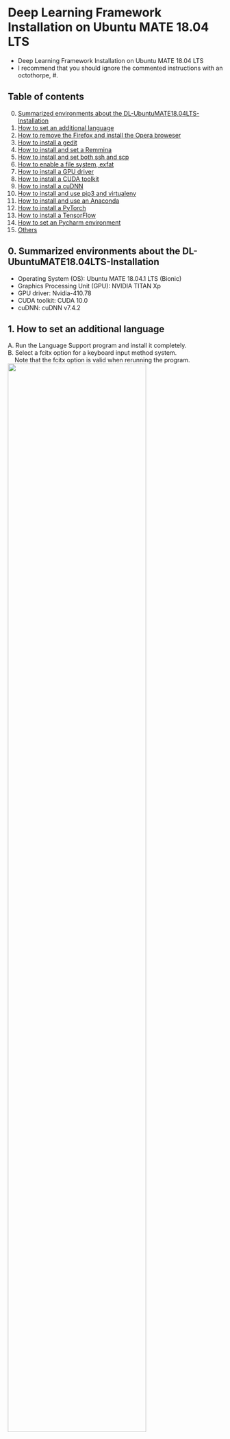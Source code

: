 # Deep Learning Framework Installation on Ubuntu MATE 18.04 LTS
- Deep Learning Framework Installation on Ubuntu MATE 18.04 LTS
- I recommend that you should ignore the commented instructions with an octothorpe, #.

## Table of contents
0.  [Summarized environments about the DL-UbuntuMATE18.04LTS-Installation](#envs)
1.  [How to set an additional language](#language)
2.  [How to remove the Firefox and install the Opera broweser](#ib)
3.  [How to install a gedit](#gedit)
4.  [How to install and set a Remmina](#remmina)
5.  [How to install and set both ssh and scp](#ssh_scp)
6.  [How to enable a file system, exfat](#exfat)
7.  [How to install a GPU driver](#gpu_driver)
8.  [How to install a CUDA toolkit](#cuda_toolkit)
9.  [How to install a cuDNN](#cudnn)
10. [How to install and use pip3 and virtualenv](#pip3_virtualenv)
11. [How to install and use an Anaconda](#conda)
12. [How to install a PyTorch](#pytorch)
13. [How to install a TensorFlow](#tensorflow)
14. [How to set an Pycharm environment](#pycharm)
15. [Others](#others)


## 0. Summarized environments about the DL-UbuntuMATE18.04LTS-Installation <a name="envs"></a>
- Operating System (OS): Ubuntu MATE 18.04.1 LTS (Bionic)
- Graphics Processing Unit (GPU): NVIDIA TITAN Xp
- GPU driver: Nvidia-410.78
- CUDA toolkit: CUDA 10.0
- cuDNN: cuDNN v7.4.2


## 1. How to set an additional language <a name="language"></a>
A. Run the Language Support program and install it completely.<br />
B. Select a fcitx option for a keyboard input method system.<br />
&nbsp; &nbsp; Note that the fcitx option is valid when rerunning the program.<br /> 
<img src="https://github.com/vujadeyoon/DL-UbuntuMATE18.04LTS-Installation/blob/master/Figures/1_Language/1.png" width="80%"/><br />
C. Logout and login<br />
D. Add input method (e.g. Hangul)<br />
<img src="https://github.com/vujadeyoon/DL-UbuntuMATE18.04LTS-Installation/blob/master/Figures/1_Language/2.png" width="80%"/><br />
E. Set an input method configuration.<br />
<img src="https://github.com/vujadeyoon/DL-UbuntuMATE18.04LTS-Installation/blob/master/Figures/1_Language/3.png" width="80%"/><br />

## 2. How to remove the Firefox browser and install the Opera browser <a name="ib"></a>
A. Remove the Firefox browser.<br />
```bash
usrname@hostname:~/curr_path$ sudo apt-get remove --purge firefox
```
B. Install the Opera browser using a package installer.<br />


## 3. How to install a gedit <a name="gedit"></a>
A. Install the gedit.<br />
```bash
usrname@hostname:~/curr_path$ sudo apt-get install gedit
```


## 4. How to install and set a Remmina <a name="remmina"></a>
A. Reference to the website,
<a href="https://remmina.org" title="Remmina">
Remmina
</a>
.<br />

B. Install the Remmina.<br />
```bash
usrname@hostname:~/curr_path$ sudo snap install remmina
```

C. Set the Remmina remote desktope preference.<br />
<img src="https://github.com/vujadeyoon/DL-UbuntuMATE18.04LTS-Installation/blob/master/Figures/4_Remmina/1.png" width="80%"/><br />


## 5. How to install and set both ssh and scp <a name="ssh_scp"></a>
A. Install the ssh-server.<br />
```bash
usrname@hostname:~/curr_path$ sudo apt-get remove --purge openssh-server
usrname@hostname:~/curr_path$ sudo apt-get install openssh-server
```


## 6. How to enable a file system, exfat <a name="exfat"></a>
A. Enable the exfat file system.<br />
```bash
usrname@hostname:~/curr_path$ sudo apt-get install exfat-utils exfat-fuse
```


## 7. How to install a GPU driver <a name="gpu_driver"></a>
A. Check a NVIDIA driver version with reference to the website,
<a href="https://www.nvidia.com/Download/Find.aspx" title="NVIDIA driver">
NVIDIA driver
</a>
.<br />
<img src="https://github.com/vujadeyoon/DL-UbuntuMATE18.04LTS-Installation/blob/master/Figures/7_GPU_driver/1.png" width="80%"/><br />

B. Install the NVIDIA driver which user selects.<br />
```bash
usrname@hostname:~/curr_path$ sudo add-apt-repository ppa:graphics-drivers/ppa
usrname@hostname:~/curr_path$ sudo apt-get update
# usrname@hostname:~/curr_path$ sudo apt-get install nvidia-390
usrname@hostname:~/curr_path$ sudo apt-get install nvidia-driver-410
usrname@hostname:~/curr_path$ sudo reboot
```

C. Check the installed NVIDIA driver version.<br />
```bash
usrname@hostname:~/curr_path$ nvidia-smi
```
```bash
    Mon Dec 24 10:51:12 2018       
    +-----------------------------------------------------------------------------+
    | NVIDIA-SMI 410.78       Driver Version: 410.78       CUDA Version: 10.0     |
    |-------------------------------+----------------------+----------------------+
    | GPU  Name        Persistence-M| Bus-Id        Disp.A | Volatile Uncorr. ECC |
    | Fan  Temp  Perf  Pwr:Usage/Cap|         Memory-Usage | GPU-Util  Compute M. |
    |===============================+======================+======================|
    |   0  TITAN Xp            Off  | 00000000:01:00.0  On |                  N/A |
    | 23%   41C    P8    12W / 250W |    463MiB / 12192MiB |      8%      Default |
    +-------------------------------+----------------------+----------------------+
    
    +-----------------------------------------------------------------------------+
    | Processes:                                                       GPU Memory |
    |  GPU       PID   Type   Process name                             Usage      |
    |=============================================================================|
    |    0       951      G   /usr/lib/xorg/Xorg                           266MiB |
    |    0      1777      G   compiz                                       148MiB |
    |    0      2047      G   ...uest-channel-token=14304842928010396328    45MiB |
    +-----------------------------------------------------------------------------+
```

D. Uninstall the installed NVIDIA drive.<br />
```bash
usrname@hostname:~/curr_path$ sudo ./usr/bin/nvidia-uninstall
```


## 8. How to install a CUDA toolkit <a name="cuda_toolkit"></a>
A. Download a CUDA toolkit with reference to the websites,
<a href="https://developer.nvidia.com/cuda-downloads" title="CUDA toolkit">
CUDA toolkit
</a>
and
<a href="https://developer.nvidia.com/cuda-toolkit-archive" title="CUDA toolkit archive">
CUDA toolkit archive
</a>
.<br />
&nbsp; &nbsp; Additional reference to the website, 
<a href="https://docs.nvidia.com/cuda/cuda-installation-guide-linux/index.html#abstract" title="NVIDIA CUDA Installation Guide for Linux">
NVIDIA CUDA Installation Guide for Linux
</a>
.<br />
<img src="https://github.com/vujadeyoon/DL-UbuntuMATE18.04LTS-Installation/blob/master/Figures/8_CUDA_toolkit/1.png" width="80%"/><br />

B. Install the CUDA toolkit which user selects.<br />
```bash
usrname@hostname:~/curr_path$ sudo chmod +x cuda_10.0.130_410.48_linux.run
usrname@hostname:~/curr_path$ sudo ./cuda_10.0.130_410.48_linux.run --override
```
```bash
    Do you accept the previously read EULA?
    accept/decline/quit: (accept)
    
    # You are attempting to install on an unsupported configuration. Do you wish to continue?
    # (y)es/(n)o [ default is no ]: (yes)
    
    Install NVIDIA Accelerated Graphics Driver for Linux-x86_64 410.48?
    (y)es/(n)o/(q)uit: (no)
    
    Install the CUDA 10.0 Toolkit?
    (y)es/(n)o/(q)uit: (yes)
    
    Enter Toolkit Location
    [ default is /usr/local/cuda-10.0 ]: (ENTER)
    
    Do you want to install a symbolic link at /usr/local/cuda?  
    (y)es/(n)o/(q)uit: (yes)
    
    Install the CUDA 10.0 Samples?
    (y)es/(n)o/(q)uit: (no)
```

C. Ignore the below warning about incompleted installation.<br /> 
```bash
    ===========
    = Summary =
    ===========
    
    Driver:   Not Selected
    Toolkit:  Installed in /usr/local/cuda-10.0
    Samples:  Not Selected
    
    Please make sure that
     -   PATH includes /usr/local/cuda-10.0/bin
     -   LD_LIBRARY_PATH includes /usr/local/cuda-10.0/lib64, or, add /usr/local/cuda-10.0/lib64 to /etc/ld.so.conf and run ldconfig as root
    
    To uninstall the CUDA Toolkit, run the uninstall script in /usr/local/cuda-10.0/bin
    
    Please see CUDA_Installation_Guide_Linux.pdf in /usr/local/cuda-10.0/doc/pdf for detailed information on setting up CUDA.
    
    ***WARNING: Incomplete installation! This installation did not install the CUDA Driver. A driver of version at least 384.00 is required for CUDA 10.0 functionality to work.
    To install the driver using this installer, run the following command, replacing <CudaInstaller> with the name of this run file:
    sudo <CudaInstaller>.run -silent -driver
    
    Logfile is /tmp/cuda_install_5754.log
    Signal caught, cleaning up
```
```bash
usrname@hostname:~/curr_path$ sudo ./cuda_10.0.130_410.48_linux.run -silent -driver
```

<details>
    <summary>D. (Option) Update CUDA toolkits.</summary>
    
    usrname@hostname:~/curr_path$ sudo chmod +x cuda_9.0.176.1_linux.run
    usrname@hostname:~/curr_path$ sudo ./cuda_9.0.176.1_linux.run
    
        NVIDIA CUDA Toolkit
        Do you accept the previously read EULA?
        accept/decline/quit: (accept)
        
        Enter CUDA Toolkit installation directory
        [ default is /usr/local/cuda-9.0 ]: (ENTER)

</details>

E. Make sure that CUDA path and LD_LIBRARY_path.<br />
```bash
usrname@hostname:~/curr_path$ echo -e "\n## CUDA and cuDNN paths"  >> ~/.bashrc
# usrname@hostname:~/curr_path$ echo 'export CUDA_HOME=/usr/local/cuda-10.0' >> ~/.bashrc
# usrname@hostname:~/curr_path$ echo 'export PATH=/usr/local/cuda-10.0/bin' >> ~/.bashrc
# usrname@hostname:~/curr_path$ echo 'export LD_LIBRARY_PATH=/usr/local/cuda-10.0/lib64' >> ~/.bashrc
usrname@hostname:~/curr_path$ echo 'export PATH=/usr/local/cuda-10.0/bin${PATH:+:${PATH}}' >> ~/.bashrc
usrname@hostname:~/curr_path$ echo 'export LD_LIBRARY_PATH=/usr/local/cuda-10.0/lib64${LD_LIBRARY_PATH:+:${LD_LIBRARY_PATH}}' >> ~/.bashrc
usrname@hostname:~/curr_path$ source ~/.bashrc
```
```bash
# usrname@hostname:~/curr_path$ sudo sh -c "echo '/usr/local/cuda-10.0/lib64' >> /etc/ld.so.conf.d/cuda.conf"
# usrname@hostname:~/curr_path$ sudo sh -c "echo '/usr/local/cuda-10.0/lib' >> /etc/ld.so.conf.d/cuda.conf"
# usrname@hostname:~/curr_path$ sudo ldconfig
usrname@hostname:~/curr_path$ sudo reboot
```

F. Check the installed CUDA toolkit version.<br />
```bash
usrname@hostname:~/curr_path$ nvcc --version
```
```bash
    nvcc: NVIDIA (R) Cuda compiler driver
    Copyright (c) 2005-2018 NVIDIA Corporation
    Built on Sat_Aug_25_21:08:01_CDT_2018
    Cuda compilation tools, release 10.0, V10.0.130
```
```bash
usrname@hostname:~/curr_path$ which nvcc
```
```bash
    /usr/local/cuda-10.0/bin/nvcc
```

G. Uninstall the installed CUDA toolkit.<br />
```bash
usrname@hostname:~/curr_path$ sudo ./usr/local/cuda-10.0/bin/uninstall_cuda_10.0.pl
```


## 9. How to install a cuDNN <a name="cudnn"></a>
A. Download a cuDNN (e.g. cuDNN v7.4.2 Library for Linux) with reference to the websites,
<a href="https://developer.nvidia.com/rdp/cudnDownloadn-download" title="cuDNN">
cuDNN
</a>
, 
<a href="https://developer.nvidia.com/rdp/cudnn-archive" title="cuDNN archive">
cuDNN archive
</a>
.<br />
<img src="https://github.com/vujadeyoon/DL-UbuntuMATE18.04LTS-Installation/blob/master/Figures/9_cuDNN/1.png" width="80%"/><br />

B. Install the downloaded cuDNN.<br />
```bash
usrname@hostname:~/curr_path$ tar xzvf cudnn-10.0-linux-x64-v7.4.2.24.tgz
usrname@hostname:~/curr_path$ sudo cp cuda/lib64/* /usr/local/cuda-10.0/lib64/
usrname@hostname:~/curr_path$ sudo cp cuda/include/* /usr/local/cuda-10.0/include/
usrname@hostname:~/curr_path$ sudo chmod a+r /usr/local/cuda-10.0/lib64/libcudnn*
usrname@hostname:~/curr_path$ sudo chmod a+r /usr/local/cuda-10.0/include/cudnn.h
```

C. Check the installed cuDNN version.<br />
```bash
usrname@hostname:~/curr_path$ cat /usr/local/cuda/include/cudnn.h | grep CUDNN_MAJOR -A 2
```
```bash
    #define CUDNN_MAJOR      7
    #define CUDNN_MINOR      4
    #define CUDNN_PATCHLEVEL 2
    --
    #define CUDNN_VERSION    (CUDNN_MAJOR * 1000 + CUDNN_MINOR * 100 + CUDNN_PATCHLEVEL)
    
    #include "driver_types.h"
```

D. Install the NVIDIA CUDA profiler tools interface.<br />
```bash
usrname@hostname:~/curr_path$ sudo apt-get install libcupti-dev
```


## 10. How to install and use an pip3 and virtualenv <a name="pip3_virtualenv"></a>
A. Check the pip (pip3) and virtualenv usages with reference to the websites,
<a href="https://pip.pypa.io/en/stable/" title="Pip3">
pip3
</a>
,
<a href="https://virtualenv.pypa.io/en/latest/" title="Virtualenv1">
virtualenv1
</a>
and
<a href="https://packaging.python.org/guides/installing-using-pip-and-virtualenv/" title="Virtualenv2">
virtualenv2
</a>
.<br />

B. Install the pip3.<br />
```bash
usrname@hostname:~/curr_path$ sudo apt-get install python3-pip
```

C. Check the installed pip3 version.<br />
```bash
usrname@hostname:~/curr_path$ pip3 --version
```
```bash
    pip 9.0.1 from /usr/lib/python3/dist-packages (python 3.6)
```

D. Install the virtualenv.<br />
```bash
usrname@hostname:~/curr_path$ pip3 install virtualenv
```
```bash
    Installing collected packages: virtualenv
    Successfully installed virtualenv-16.4.3
```

E. Check the installed virtualenv version.<br />
```bash
usrname@hostname:~/curr_path$ virtualenv --version
```
```bash
    16.4.3
```

F. Create a virtualenv for python 3.7 with pip3.<br />
&nbsp; &nbsp; The root directory for the virtualenv: /home/usrname/pip3_virtualenv<br />
&nbsp; &nbsp; The name of new virtualenv to be created: virenv_dl<br />
```
usrname@hostname:~/curr_path$ mkdir -p /home/usrname/pip3_virtualenv/virenv_dl
usrname@hostname:~/curr_path$ virtualenv /home/usrname/pip3_virtualenv/virenv_dl --python=python3.7
```

G. Check the virtualenv.<br />
&nbsp; &nbsp; The root directory for the virtualenv: /home/usrname/pip3_virtualenv<br />
```bash
usrname@hostname:~/curr_path$ ls /home/usrname/pip3_virtualenv/
```

H. Activate a virtualenv.<br />
&nbsp; &nbsp; The root directory for the virtualenv: /home/usrname/pip3_virtualenv<br />
&nbsp; &nbsp; The name of virtualenv to be activated: virenv_dl<br />
```bash
usrname@hostname:~/curr_path$ source /home/usrname/pip3_virtualenv/virenv_dl/bin/activate
```

I. Deactivate a virtualenv.<br />
&nbsp; &nbsp; The name of virtualenv to be deactivated: virenv_dl<br />
```bash
(virenv_dl) usrname@hostname:~/curr_path$ deactivate
```

J. Remove a virtualenv.<br />
&nbsp; &nbsp; The root directory for the virtualenv: /home/usrname/pip3_virtualenv<br />
&nbsp; &nbsp; The name of virtualenv to be removed: virenv_dl<br />
```bash
(virenv_dl) usrname@hostname:~/curr_path$ deactivate
usrname@hostname:~/curr_path$ rm -rf /home/usrname/pip3_virtualenv/virenv_dl
```

K. Export a pip3 package list.<br />
&nbsp; &nbsp; The name of activated virtualenv: virenv_dl<br />
```bash
(virenv_dl) usrname@hostname:~/curr_path$ pip3 freeze > requirements.txt
```

L. Install packages from the exported pip3 package list.<br />
&nbsp; &nbsp; The name of activated virtualenv: virenv_new<br />
```bash
(virenv_new) usrname@hostname:~/curr_path$ pip3 install -r requirements.txt
```


## 11. How to install and use an Anaconda <a name="conda"></a>
A. Download an Anaconda with reference to the website,
<a href="https://www.anaconda.com/download/#linux" title="Anaconda">
Anaconda
</a>
.<br />

B. Install the downloaded Anaconda.<br />
```bash
usrname@hostname:~/curr_path$ bash Anaconda3-2018.12-Linux-x86_64.sh
```
```bash
    Do you accept the license terms? [yes|no]
    [no] >>> (yes)
    Anaconda3 will now be installed into this location:
    /home/usrname/anaconda3
    [/home/usrname/anaconda3] >>> (ENTER)
    Do you wish the installer to prepend the Anaconda3 install location
    to PATH in your /home/usrname/.bashrc ? [yes|no]
    [no] >>> (yes)
    Do you wish to proceed with the installation of Microsoft VSCode? [yes|no]
    >>> (no)
```
```bash
usrname@hostname:~/curr_path$ source ~/.bashrc
```

<details>
    <summary>C. (Option) Update the Anaconda.</summary>
    
    usrname@hostname:~/curr_path$ conda update conda
    
        The following packages will be UPDATED:
        Proceed ([y]/n)? (y)
        
</details>conda envrionments

D. Check the installed conda version.<br />
```bash
usrname@hostname:~/curr_path$ conda --version
```
```bash
    conda 4.5.12
```

E. Check the conda envrionments.<br />
```bash
usrname@hostname:~/curr_path$ conda info --envs
```
```bash
    # conda environments:
    #
    base                  *  /home/usrname/anaconda3
    
```

F. Create a conda virtual environments for python 3.7 with conda.<br />
&nbsp; &nbsp; The name of new conda virtual environment to be created: conda_dl<br />
```
usrname@hostname:~/curr_path$ conda create --name conda_dl python=3.7
```

G. Clone a conda virtual environment.<br />
&nbsp; &nbsp; The name of new conda virtual environment to be cloned: conda_pytorch<br />
&nbsp; &nbsp; The name of existed conda virtual environment: conda_dl<br />
```bash
usrname@hostname:~/curr_path$ conda create --name conda_pytorch --clone conda_dl
```

H. Activate a conda virtual environment.<br />
&nbsp; &nbsp; The name of conda virtual environment to be activated: conda_pytorch<br />
```bash
usrname@hostname:~/curr_path$ conda activate conda_pytorch
```

I. Deactivate a conda virtual environment.<br />
&nbsp; &nbsp; The name of conda virtual environment to be deactivated: conda_pytorch<br />
```bash
(conda_pytorch) usrname@hostname:~/curr_path$ conda deactivate
```

J. Remove a conda virtual environment.<br />
&nbsp; &nbsp; The name of conda virtual environment to be removed: conda_dl<br />
```bash
usrname@hostname:~/curr_path$ conda remove --name conda_dl --all
```

K. Export a conda package list.<br />
&nbsp; &nbsp; The name of activated conda virtual environment: conda_pytorch<br />
```bash
(conda_pytorch) usrname@hostname:~/curr_path$ conda list -e > requirements.txt
```

L. Install packages from the exported conda package list.<br />
&nbsp; &nbsp; The name of activated conda virtual environment: conda_new<br />
```bash
(conda_new) usrname@hostname:~/curr_path$ conda install --yes --file requirements.txt # does not automatically install all the dependencies
```
```bash
(conda_new) usrname@hostname:~/curr_path$ while read requirement; do conda install --yes $requirement; done < requirements.txt # automatically install all the dependencies
```

M. Export a conda virtual envrionment.<br />
&nbsp; &nbsp; The name of conda virtual environment to be exported: conda_pytorch<br />
&nbsp; &nbsp; The name of exported file: exported_env.yml<br />
```bash
usrname@hostname:~/curr_path$ conda conda_pytorch export > exported_env.yml
```

N. Create a conda virtual environment with the exported conda virtual environment.<br />
&nbsp; &nbsp; The name of new conda virtual environment to be created: conda_new<br />
&nbsp; &nbsp; The name of exported file: exported_env.yml<br />
```bash
usrname@hostname:~/curr_path$ conda conda_new create -f exported_env.yml
```


## 12. How to install a PyTorch <a name="pytorch"></a>
A. Check a PyTorch version with reference to the website,
<a href="https://pytorch.org" title="PyTorch">
PyTorch
</a>
.<br />

B. Install the PyTorch where user want to install it.<br />
&nbsp; &nbsp; The name of conda virtual environment where user want to install the PyTorch: conda_pytorch<br />
```bash
usrname@hostname:~/curr_path$ conda activate conda_pytorch
(conda_pytorch) usrname@hostname:~/curr_path$ conda install pytorch torchvision cuda100 -c pytorch
```

C. Make sure the PyTorch is installed correctly. <br />
```bash
(conda_pytorch) usrname@hostname:~/curr_path$ python
Python 3.7.1 (default, Dec 14 2018, 19:28:38) 
[GCC 7.3.0] :: Anaconda, Inc. on linux
Type "help", "copyright", "credits" or "license" for more information.
```
```python
>>> import torch
>>> torch.cuda.is_available()
True
>>> torch.cuda.get_device_name(0)
'TITAN Xp'
>>> torch.cuda.device_count()
1
>>> a = torch.rand(5)
>>> b = a.cuda()
>>> a
tensor([0.4732, 0.1292, 0.7363, 0.6000, 0.2162])
>>> b
tensor([0.4732, 0.1292, 0.7363, 0.6000, 0.2162], device='cuda:0')
```


## 13. How to install a TensorFlow <a name="tensorflow"></a>
A. Check a TensorFlow version with reference to the website,
<a href="https://www.tensorflow.org" title="TensorFlow">
TensorFlow
</a>
.<br />

B. Install the TensorFlow where user want to install it.<br />
&nbsp; &nbsp; The name of conda virtual environment where user want to install the TensorFlow: conda_tf<br />
```bash
usrname@hostname:~/curr_path$ conda activate conda_tf
(conda_tf) usrname@hostname:~/curr_path$ pip install --ignore-installed --upgrade https://storage.googleapis.com/tensorflow/linux/gpu/tensorflow_gpu-1.12.0-cp36-cp36m-linux_x86_64.whl
```


## 14. How to set an Pycharm environment <a name="pycharm"></a>
A. Download a Pycharm which is a kind of Python IDEs with reference to the website,
<a href="https://www.jetbrains.com/pycharm/download/#section=linux" title="Pycharm">
Pycharm
</a>
.<br />

B. Install the Pycharm.<br />
```bash
usrname@hostname:~/curr_path$ tar xzvf pycharm-community-2018.3.2.tar.gz
usrname@hostname:~/curr_path$ mv pycharm-community-2018.3.2/ ~/
```
I suggest that some options should be selected as follows:
- Complete Installation: Check the option, "Do not import settings".
- Customize PyCharm - Create Launcher Script: Do not check the option.

C. Execute the Pycharm.
```bash
usrname@hostname:~/curr_path$ ~/pycharm-community-2018.3.2/pycharm.sh
```

D. Create a new project with existing interpreter which is in a specific conda environment (e.g. conda_dl).<br />
<img src="https://github.com/vujadeyoon/DL-UbuntuMATE18.04LTS-Installation/blob/master/Figures/13_Pycharm/1.png" width="80%"/><br />

E. How to set a project interpreter.<br />
<img src="https://github.com/vujadeyoon/DL-UbuntuMATE18.04LTS-Installation/blob/master/Figures/13_Pycharm/2.png" width="80%"/><br />


## 15. Others <a name="others"></a>
A. How to fix NTFS disk write-protect.<br />
```bash
usrname@hostname:~/curr_path$ sudo ntfsfix /dev/sdb1
```

